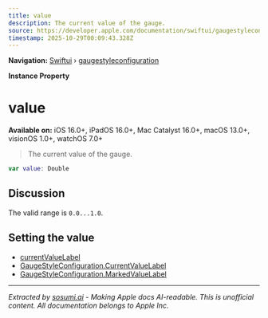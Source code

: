 ```yaml
---
title: value
description: The current value of the gauge.
source: https://developer.apple.com/documentation/swiftui/gaugestyleconfiguration/value
timestamp: 2025-10-29T00:09:43.328Z
---
```


**Navigation:** [Swiftui](/documentation/swiftui) › [gaugestyleconfiguration](/documentation/swiftui/gaugestyleconfiguration)

**Instance Property**

# value

**Available on:** iOS 16.0+, iPadOS 16.0+, Mac Catalyst 16.0+, macOS 13.0+, visionOS 1.0+, watchOS 7.0+

> The current value of the gauge.

```swift
var value: Double
```

## Discussion

The valid range is  `0.0...1.0`.

## Setting the value

- [currentValueLabel](/documentation/swiftui/gaugestyleconfiguration/currentvaluelabel-swift.property)
- [GaugeStyleConfiguration.CurrentValueLabel](/documentation/swiftui/gaugestyleconfiguration/currentvaluelabel-swift.struct)
- [GaugeStyleConfiguration.MarkedValueLabel](/documentation/swiftui/gaugestyleconfiguration/markedvaluelabel)

---

*Extracted by [sosumi.ai](https://sosumi.ai) - Making Apple docs AI-readable.*
*This is unofficial content. All documentation belongs to Apple Inc.*
